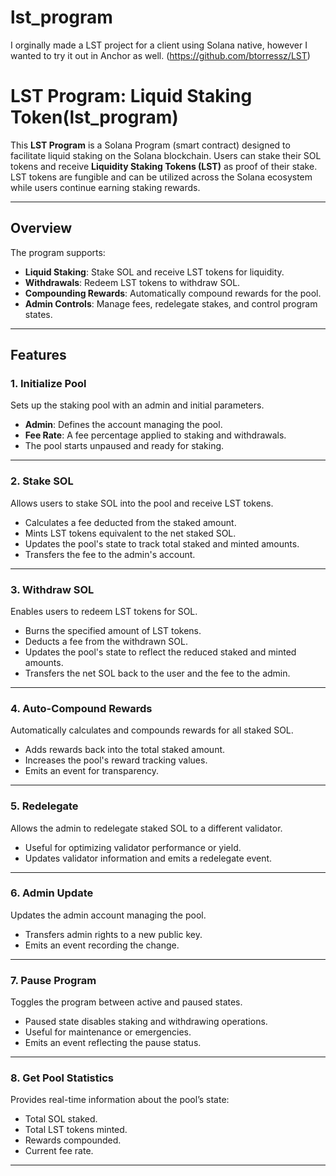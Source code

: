 # lst_program
I orginally made a LST project for a client using Solana native, however I wanted to try it out in Anchor as well. (https://github.com/btorressz/LST)

# LST Program: Liquid Staking Token(lst_program)

This **LST Program** is a Solana Program (smart contract) designed to facilitate liquid staking on the Solana blockchain. Users can stake their SOL tokens and receive **Liquidity Staking Tokens (LST)** as proof of their stake. LST tokens are fungible and can be utilized across the Solana ecosystem while users continue earning staking rewards.

---

## Overview

The program supports:
- **Liquid Staking**: Stake SOL and receive LST tokens for liquidity.
- **Withdrawals**: Redeem LST tokens to withdraw SOL.
- **Compounding Rewards**: Automatically compound rewards for the pool.
- **Admin Controls**: Manage fees, redelegate stakes, and control program states.

---

## Features 

### 1. **Initialize Pool**
Sets up the staking pool with an admin and initial parameters.
- **Admin**: Defines the account managing the pool.
- **Fee Rate**: A fee percentage applied to staking and withdrawals.
- The pool starts unpaused and ready for staking.

---

### 2. **Stake SOL**
Allows users to stake SOL into the pool and receive LST tokens.
- Calculates a fee deducted from the staked amount.
- Mints LST tokens equivalent to the net staked SOL.
- Updates the pool's state to track total staked and minted amounts.
- Transfers the fee to the admin's account.

---

### 3. **Withdraw SOL**
Enables users to redeem LST tokens for SOL.
- Burns the specified amount of LST tokens.
- Deducts a fee from the withdrawn SOL.
- Updates the pool's state to reflect the reduced staked and minted amounts.
- Transfers the net SOL back to the user and the fee to the admin.

---

### 4. **Auto-Compound Rewards**
Automatically calculates and compounds rewards for all staked SOL.
- Adds rewards back into the total staked amount.
- Increases the pool's reward tracking values.
- Emits an event for transparency.

---

### 5. **Redelegate**
Allows the admin to redelegate staked SOL to a different validator.
- Useful for optimizing validator performance or yield.
- Updates validator information and emits a redelegate event.

---

### 6. **Admin Update**
Updates the admin account managing the pool.
- Transfers admin rights to a new public key.
- Emits an event recording the change.

---

### 7. **Pause Program**
Toggles the program between active and paused states.
- Paused state disables staking and withdrawing operations.
- Useful for maintenance or emergencies.
- Emits an event reflecting the pause status.

---

### 8. **Get Pool Statistics**
Provides real-time information about the pool’s state:
- Total SOL staked.
- Total LST tokens minted.
- Rewards compounded.
- Current fee rate.

---
